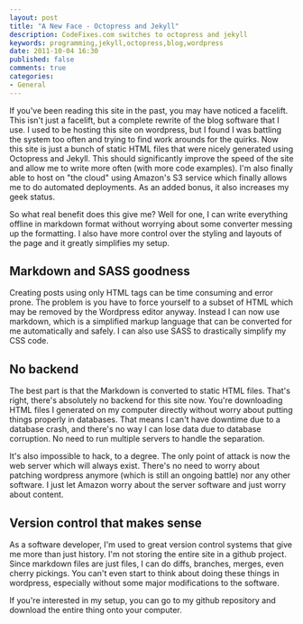```yaml
---
layout: post
title: "A New Face - Octopress and Jekyll"
description: CodeFixes.com switches to octopress and jekyll
keywords: programming,jekyll,octopress,blog,wordpress
date: 2011-10-04 16:30
published: false
comments: true
categories: 
- General
---
```


If you've been reading this site in the past, you may have noticed a facelift.
This isn't just a facelift, but a complete rewrite of the blog software that
I use.  I used to be hosting this site on wordpress, but I found I was battling
the system too often and trying to find work arounds for the quirks.
Now this site is just a bunch of static HTML files that were nicely
generated using Octopress and Jekyll.  This should significantly improve
the speed of the site and allow me to write more often (with more code examples).
I'm also finally able to host on "the cloud" using Amazon's S3 service which
finally allows me to do automated deployments.  As an added bonus, it also 
increases my geek status.

<!--more-->

So what real benefit does this give me?  Well for one, I can write everything
offline in markdown format without worrying about some converter messing up
the formatting.  I also have more control over the styling and layouts of the
page and it greatly simplifies my setup.

## Markdown and SASS goodness

Creating posts using only HTML tags can be time consuming and error prone.  The
problem is you have to force yourself to a subset of HTML which may be removed
by the Wordpress editor anyway.  Instead I can now use markdown, which is a 
simplified markup language that can be converted for me automatically and safely.
I can also use SASS to drastically simplify my CSS code.

## No backend

The best part is that the Markdown is converted to static HTML files.  That's right,
there's absolutely no backend for this site now.  You're downloading HTML files I 
generated on my computer directly without worry about putting things properly in
databases.  That means I can't have downtime due to a database crash, and there's 
no way I can lose data due to database corruption.  No need to run multiple servers
to handle the separation.

It's also impossible to hack, to a degree.  The only point of attack is now the web
server which will always exist.  There's no need to worry about patching wordpress
anymore (which is still an ongoing battle) nor any other software.  I just let Amazon
worry about the server software and just worry about content.

## Version control that makes sense

As a software developer, I'm used to great version control systems that give me more
than just history.  I'm not storing the entire site in a github project.  Since 
markdown files are just files, I can do diffs, branches, merges, even cherry pickings.
You can't even start to think about doing these things in wordpress, especially without
some major modifications to the software.

If you're interested in my setup, you can go to my github repository and download the 
entire thing onto your computer.
